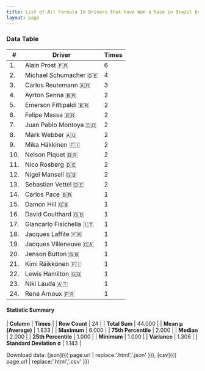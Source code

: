 ```yaml
---
title: List of All Formula 1® Drivers that Have Won a Race in Brazil by Number of Times
layout: page
---
```


<canvas id="chart" width="400" height="180"></canvas>
<script>
var data = {
    "datasets": [
        {
            "backgroundColor": [
                "#9C8E8D",
                "#9C8E8D",
                "#9C8E8D",
                "#9C8E8D",
                "#9C8E8D",
                "#9C8E8D",
                "#9C8E8D",
                "#9C8E8D",
                "#9C8E8D",
                "#9C8E8D",
                "#9C8E8D",
                "#9C8E8D",
                "#9C8E8D",
                "#9C8E8D",
                "#9C8E8D",
                "#9C8E8D",
                "#9C8E8D",
                "#9C8E8D",
                "#9C8E8D",
                "#9C8E8D",
                "#9C8E8D",
                "#9C8E8D",
                "#9C8E8D",
                "#9C8E8D"
            ],
            "borderColor": [
                "#1D181E",
                "#1D181E",
                "#1D181E",
                "#1D181E",
                "#1D181E",
                "#1D181E",
                "#1D181E",
                "#1D181E",
                "#1D181E",
                "#1D181E",
                "#1D181E",
                "#1D181E",
                "#1D181E",
                "#1D181E",
                "#1D181E",
                "#1D181E",
                "#1D181E",
                "#1D181E",
                "#1D181E",
                "#1D181E",
                "#1D181E",
                "#1D181E",
                "#1D181E",
                "#1D181E"
            ],
            "borderWidth": 1,
            "data": [
                6.0,
                4.0,
                3.0,
                2.0,
                2.0,
                2.0,
                2.0,
                2.0,
                2.0,
                2.0,
                2.0,
                2.0,
                2.0,
                1.0,
                1.0,
                1.0,
                1.0,
                1.0,
                1.0,
                1.0,
                1.0,
                1.0,
                1.0,
                1.0
            ],
            "label": "Times"
        }
    ],
    "labels": [
        "Alain Prost",
        "Michael Schumacher",
        "Carlos Reutemann",
        "Ayrton Senna",
        "Emerson Fittipaldi",
        "Felipe Massa",
        "Juan Pablo Montoya",
        "Mark Webber",
        "Mika Häkkinen",
        "Nelson Piquet",
        "Nico Rosberg",
        "Nigel Mansell",
        "Sebastian Vettel",
        "Carlos Pace",
        "Damon Hill",
        "David Coulthard",
        "Giancarlo Fisichella",
        "Jacques Laffite",
        "Jacques Villeneuve",
        "Jenson Button",
        "Kimi Räikkönen",
        "Lewis Hamilton",
        "Niki Lauda",
        "René Arnoux"
    ]
};
var options = {
  legend: {
    display: false
  },
  scales: {
    xAxes: [{
      ticks: {
        beginAtZero: true,
        maxRotation: 180,
        display: window.innerWidth > 800
      }
    }],
    yAxes: [{
      ticks: {
        beginAtZero: true
      }
    }]
  },
  onResize: function(chart, size) {
    chart.options.scales.xAxes[0].ticks.display = size.width > 800;
  }
};
var chart = new Chart("chart", {
    data: data,
    type: 'bar',
    options: options
});
</script>



### Data Table

| # | Driver | Times |
|--|--|--|
| 1. | Alain Prost 🇫🇷 | 6 |
| 2. | Michael Schumacher 🇩🇪 | 4 |
| 3. | Carlos Reutemann 🇦🇷 | 3 |
| 4. | Ayrton Senna 🇧🇷 | 2 |
| 5. | Emerson Fittipaldi 🇧🇷 | 2 |
| 6. | Felipe Massa 🇧🇷 | 2 |
| 7. | Juan Pablo Montoya 🇨🇴 | 2 |
| 8. | Mark Webber 🇦🇺 | 2 |
| 9. | Mika Häkkinen 🇫🇮 | 2 |
| 10. | Nelson Piquet 🇧🇷 | 2 |
| 11. | Nico Rosberg 🇩🇪 | 2 |
| 12. | Nigel Mansell 🇬🇧 | 2 |
| 13. | Sebastian Vettel 🇩🇪 | 2 |
| 14. | Carlos Pace 🇧🇷 | 1 |
| 15. | Damon Hill 🇬🇧 | 1 |
| 16. | David Coulthard 🇬🇧 | 1 |
| 17. | Giancarlo Fisichella 🇮🇹 | 1 |
| 18. | Jacques Laffite 🇫🇷 | 1 |
| 19. | Jacques Villeneuve 🇨🇦 | 1 |
| 20. | Jenson Button 🇬🇧 | 1 |
| 21. | Kimi Räikkönen 🇫🇮 | 1 |
| 22. | Lewis Hamilton 🇬🇧 | 1 |
| 23. | Niki Lauda 🇦🇹 | 1 |
| 24. | René Arnoux 🇫🇷 | 1 |

#### Statistic Summary

| **Column** | **Times** |
| **Row Count** | 24 |
| **Total Sum** | 44.000 |
| **Mean μ (Average)** | 1.833 |
| **Maximum** | 6.000 |
| **75th Percentile** | 2.000 |
| **Median** | 2.000 |
| **25th Percentile** | 1.000 |
| **Minimum** | 1.000 |
| **Variance** | 1.306 |
| **Standard Deviation σ** | 1.143 |

Download data: [json]({{ page.url | replace:'.html','.json' }}), [csv]({{ page.url | replace:'.html','.csv' }})
